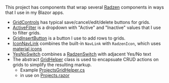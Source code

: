 This project has components that wrap several [Radzen](https://blazor.radzen.com/) components in ways that I use in my Blazor apps.

- [GridControls](https://github.com/adamfoneil/LiteInvoice3/blob/master/Radzen.Components/GridControls.razor) has typical save/cancel/edit/delete buttons for grids.
- [ActiveFilter](https://github.com/adamfoneil/LiteInvoice3/blob/master/Radzen.Components/ActiveFilter.razor) is a dropdown with "Active" and "Inactive" values that I use to filter grids.
- [GridInsertButton](https://github.com/adamfoneil/LiteInvoice3/blob/master/Radzen.Components/GridInsertButton.razor) is a button I use to add rows to grids.
- [IconNavLink](https://github.com/adamfoneil/LiteInvoice3/blob/master/Radzen.Components/IconNavLink.razor) combines the built-in `NavLink` with `RadzenIcon`, which uses [material icons](https://fonts.google.com/icons)
- [YesNoSwitch](https://github.com/adamfoneil/LiteInvoice3/blob/master/Radzen.Components/YesNoSwitch.razor) combines a [RadzenSwitch](https://blazor.radzen.com/switch) with adjacent Yes/No text
- The abstract [GridHelper](https://github.com/adamfoneil/LiteInvoice3/blob/master/Radzen.Components/Abstract/GridHelper.cs) class is used to encapsuate CRUD actions on grids to simplify the resulting markup.
  - Example [ProjectsGridHelper.cs](https://github.com/adamfoneil/LiteInvoice3/blob/master/WebApp/WebApp/Components/Pages/Setup/Projects.GridHelper.cs)
  - in use on [Projects.razor](https://github.com/adamfoneil/LiteInvoice3/blob/master/WebApp/WebApp/Components/Pages/Setup/Projects.razor)
